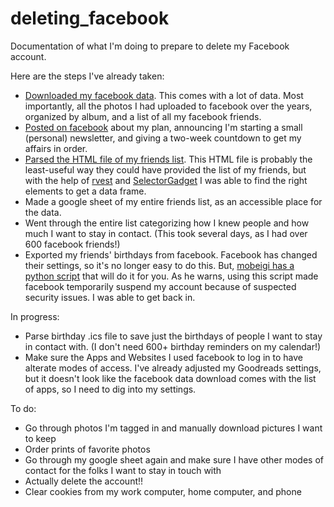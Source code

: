 # deleting_facebook
Documentation of what I'm doing to prepare to delete my Facebook account. 

Here are the steps I've already taken:

- [Downloaded my facebook data](https://www.facebook.com/help/1701730696756992/?helpref=hc_fnav). This comes with a lot of data. Most importantly, all the photos I had uploaded to facebook over the years, organized by album, and a list of all my facebook friends. 
- [Posted on facebook](LeavingFacebook.txt) about my plan, announcing I'm starting a small (personal) newsletter, and giving a two-week countdown to get my affairs in order.
- [Parsed the HTML file of my friends list](FacebookFriends.Rmd). This HTML file is probably the least-useful way they could have provided the list of my friends, but with the help of [rvest](https://rvest.tidyverse.org/) and [SelectorGadget](https://selectorgadget.com/) I was able to find the right elements to get a data frame.
- Made a google sheet of my entire friends list, as an accessible place for the data. 
- Went through the entire list categorizing how I knew people and how much I want to stay in contact. (This took several days, as I had over 600 facebook friends!)
- Exported my friends' birthdays from facebook. Facebook has changed their settings, so it's no longer easy to do this. But, [mobeigi has a python script](https://github.com/mobeigi/fb2cal) that will do it for you. As he warns, using this script made facebook temporarily suspend my account because of suspected security issues. I was able to get back in.

In progress:

- Parse birthday .ics file to save just the birthdays of people I want to stay in contact with. (I don't need 600+ birthday reminders on my calendar!)
- Make sure the Apps and Websites I used facebook to log in to have alterate modes of access. I've already adjusted my Goodreads settings, but it doesn't look like the facebook data download comes with the list of apps, so I need to dig into my settings. 

To do:

- Go through photos I'm tagged in and manually download pictures I want to keep
- Order prints of favorite photos
- Go through my google sheet again and make sure I have other modes of contact for the folks I want to stay in touch with
- Actually delete the account!!
- Clear cookies from my work computer, home computer, and phone